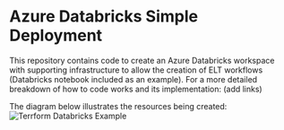 # Azure Databricks Simple Deployment

This repository contains code to create an Azure Databricks workspace with supporting infrastructure to allow the creation of ELT workflows (Databricks notebook included as an example). For a more detailed breakdown of how to code works and its implementation: (add links)

The diagram below illustrates the resources being created:
![Terrform Databricks Example](https://github.com/Hadidata/azure-databricks-deployment/assets/58015664/a0819ebc-47ba-4cd8-9252-d5bf56aaaaf7)

 


